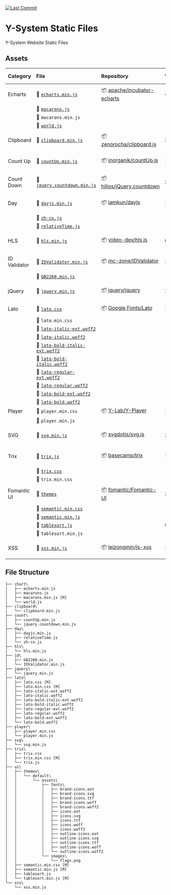 [![Last Commit](https://img.shields.io/github/last-commit/Y-Lab/Y-System-Static-Files.svg)](https://github.com/Y-Lab/Y-System-Static-Files/commits/master)

# Y-System Static Files
Y-System Website Static Files

## Assets

|Category|File|Repository|Version|Latest Release|
|:--|:--|:--|:--|:--|
|Echarts|:page_facing_up: [`echarts.min.js`](https://unpkg.com/echarts/dist/echarts.min.js)|:package: [apache/incubator-echarts](https://github.com/apache/incubator-echarts)|`4.1.0`|![Latest Release](https://img.shields.io/npm/v/echarts.svg)|
||:page_facing_up: [`macarons.js`](https://unpkg.com/echarts/theme/macarons.js)||||
||:page_facing_up: `macarons.min.js`||||
||:page_facing_up: [`world.js`](https://unpkg.com/echarts/map/js/world.js)||||
|Clipboard|:page_facing_up: [`clipboard.min.js`](https://unpkg.com/clipboard/dist/clipboard.min.js)|:package: [zenorocha/clipboard.js](https://github.com/zenorocha/clipboard.js)|`2.0.4`|![Latest Release](https://img.shields.io/npm/v/clipboard.svg)|
|Count Up|:page_facing_up: [`countUp.min.js`](https://unpkg.com/countup.js/dist/countUp.min.js)|:package: [inorganik/countUp.js](https://github.com/inorganik/countUp.js)|`1.9.3`|![Latest Release](https://img.shields.io/npm/v/countup.js.svg)|
|Count Down|:page_facing_up: [`jquery.countdown.min.js`](https://unpkg.com/jquery-countdown/dist/jquery.countdown.min.js)|:package: [hilios/jQuery.countdown](https://github.com/hilios/jQuery.countdown)|`2.2.0`|![Latest Release](https://img.shields.io/npm/v/jquery-countdown.svg)|
|Day|:page_facing_up: [`dayjs.min.js`](https://unpkg.com/dayjs/dayjs.min.js)|:package: [iamkun/dayjs](https://github.com/iamkun/dayjs)|`1.7.7`|![Latest Release](https://img.shields.io/npm/v/dayjs.svg)|
||:page_facing_up: [`zh-cn.js`](https://unpkg.com/dayjs/locale/zh-cn.js)||||
||:page_facing_up: [`relativeTime.js`](https://unpkg.com/dayjs/plugin/relativeTime.js)||||
|HLS|:page_facing_up: [`hls.min.js`](https://unpkg.com/hls.js/dist/hls.min.js)|:package: [video-dev/hls.js](https://github.com/video-dev/hls.js)|`0.11.0`|![Latest Release](https://img.shields.io/npm/v/hls.js.svg)|
|ID Validator|:page_facing_up: [`IDValidator.min.js`](https://unpkg.com/id-validator/IDValidator.min.js)|:package: [mc-zone/IDValidator](https://github.com/mc-zone/IDValidator)|`1.3.0`|![Latest Release](https://img.shields.io/npm/v/id-validator.svg)|
||:page_facing_up: [`GB2260.min.js`](https://unpkg.com/id-validator/GB2260.min.js)||||
|jQuery|:page_facing_up: [`jquery.min.js`](https://unpkg.com/jquery/dist/jquery.min.js)|:package: [jquery/jquery](https://github.com/jquery/jquery)|`3.3.1`|![Latest Release](https://img.shields.io/npm/v/jquery.svg)|
|Lato|:page_facing_up: [`lato.css`](https://fonts.googleapis.com/css?family=Lato:400,700,400italic,700italic&subset=latin)|:package: [Google Fonts/Lato](https://fonts.google.com/specimen/Lato)|`14`|![Google Fonts](https://img.shields.io/badge/Google%20Fonts-v14-blue.svg)|
||:page_facing_up: `lato.min.css`||||
||:page_facing_up: [`lato-italic-ext.woff2`](https://fonts.gstatic.com/s/lato/v14/S6u8w4BMUTPHjxsAUi-qNiXg7eU0.woff2)||||
||:page_facing_up: [`lato-italic.woff2`](https://fonts.gstatic.com/s/lato/v14/S6u8w4BMUTPHjxsAXC-qNiXg7Q.woff2)||||
||:page_facing_up: [`lato-bold-italic-ext.woff2`](https://fonts.gstatic.com/s/lato/v14/S6u_w4BMUTPHjxsI5wq_FQftx9897sxZ.woff2)||||
||:page_facing_up: [`lato-bold-italic.woff2`](https://fonts.gstatic.com/s/lato/v14/S6u_w4BMUTPHjxsI5wq_Gwftx9897g.woff2)||||
||:page_facing_up: [`lato-regular-ext.woff2`](https://fonts.gstatic.com/s/lato/v14/S6uyw4BMUTPHjxAwXiWtFCfQ7A.woff2)||||
||:page_facing_up: [`lato-regular.woff2`](https://fonts.gstatic.com/s/lato/v14/S6uyw4BMUTPHjx4wXiWtFCc.woff2)||||
||:page_facing_up: [`lato-bold-ext.woff2`](https://fonts.gstatic.com/s/lato/v14/S6u9w4BMUTPHh6UVSwaPGQ3q5d0N7w.woff2)||||
||:page_facing_up: [`lato-bold.woff2`](https://fonts.gstatic.com/s/lato/v14/S6u9w4BMUTPHh6UVSwiPGQ3q5d0.woff2)||||
|Player|:page_facing_up: `player.min.css`|:package: [Y-Lab/Y-Player](https://github.com/Y-Lab/Y-Player)|`1.0.0`||
||:page_facing_up: `player.min.js`||||
|SVG|:page_facing_up: [`svg.min.js`](https://unpkg.com/svg.js/dist/svg.min.js)|:package: [svgdotjs/svg.js](https://github.com/svgdotjs/svg.js)|`2.7.0`|![Latest Release](https://img.shields.io/npm/v/svg.js.svg)|
|Trix|:page_facing_up: [`trix.js`](https://unpkg.com/trix/dist/trix.js)|:package: [basecamp/trix](https://github.com/basecamp/trix)|`1.0.0`|![Latest Release](https://img.shields.io/npm/v/trix.svg)|
||:page_facing_up: [`trix.css`](https://unpkg.com/trix/dist/trix.css)||||
||:page_facing_up: `trix.min.css`||||
|Fomantic UI|:file_folder: [`themes`](https://unpkg.com/fomantic-ui/dist/themes/)|:package: [fomantic/Fomantic-UI](https://github.com/fomantic/Fomantic-UI)|`2.6.4`|![Latest Release](https://img.shields.io/npm/v/fomantic-ui.svg)|
||:page_facing_up: [`semantic.min.css`](https://unpkg.com/fomantic-ui/dist/semantic.min.css)||||
||:page_facing_up: [`semantic.min.js`](https://unpkg.com/fomantic-ui/dist/semantic.min.js)||||
||:page_facing_up: [`tablesort.js`](https://fomantic-ui.com/javascript/library/tablesort.js)||`0.0.11`||
||:page_facing_up: `tablesort.min.js`||||
|XSS|:page_facing_up: [`xss.min.js`](https://unpkg.com/xss/dist/xss.min.js)|:package: [leizongmin/js-xss](https://github.com/leizongmin/js-xss)|`1.0.3`|![Latest Release](https://img.shields.io/npm/v/xss.svg)|

## File Structure
```
├── chart\
│   ├── echarts.min.js
│   ├── macarons.js
│   ├── macarons.min.js [M]
│   └── world.js
├── clipboard\
│   └── clipboard.min.js
├── count\
│   ├── countUp.min.js
│   └── jquery.countdown.min.js
├── day\
│   ├── dayjs.min.js
│   ├── relativeTime.js
│   └── zh-cn.js
├── hls\
│   └── hls.min.js
├── id\
│   ├── GB2260.min.js
│   └── IDValidator.min.js
├── jquery\
│   └── jquery.min.js
├── lato\
│   ├── lato.css [M]
│   ├── lato.min.css [M]
│   ├── lato-italic-ext.woff2
│   ├── lato-italic.woff2
│   ├── lato-bold-italic-ext.woff2
│   ├── lato-bold-italic.woff2
│   ├── lato-regular-ext.woff2
│   ├── lato-regular.woff2
│   ├── lato-bold-ext.woff2
│   └── lato-bold.woff2
├── player\
│   ├── player.min.css
│   └── player.min.js
├── svg\
│   └── svg.min.js
├── trix\
│   ├── trix.css
│   ├── trix.min.css [M]
│   └── trix.js
├── ui\
│   ├── themes\
│   │   └── default\
│   │       └── assets\
│   │           ├── fonts\
│   │           │   ├── brand-icons.eot
│   │           │   ├── brand-icons.svg
│   │           │   ├── brand-icons.ttf
│   │           │   ├── brand-icons.woff
│   │           │   ├── brand-icons.woff2
│   │           │   ├── icons.eot
│   │           │   ├── icons.svg
│   │           │   ├── icons.ttf
│   │           │   ├── icons.woff
│   │           │   ├── icons.woff2
│   │           │   ├── outline-icons.eot
│   │           │   ├── outline-icons.svg
│   │           │   ├── outline-icons.ttf
│   │           │   ├── outline-icons.woff
│   │           │   └── outline-icons.woff2
│   │           └── images\
│   │               └── flags.png
│   ├── semantic.min.css [M]
│   ├── semantic.min.js [M]
│   ├── tablesort.js
│   └── tablesort.min.js [M]
└── xss\
    └── xss.min.js
```
